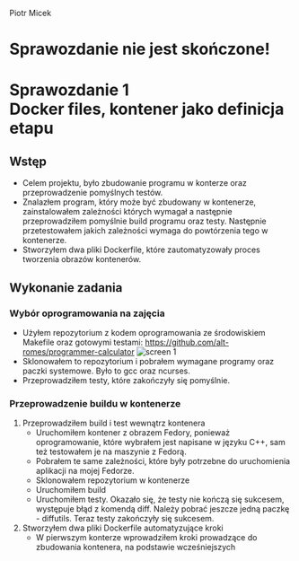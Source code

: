 Piotr Micek
# Sprawozdanie nie jest skończone!
# Sprawozdanie 1 <br> Docker files, kontener jako definicja etapu

## Wstęp
* Celem projektu, było zbudowanie programu w konterze oraz przeprowadzenie pomyślnych testów. 
* Znalazłem program, który może być zbudowany w kontenerze, zainstalowałem zależności których wymagał a następnie przeprowadziłem pomyślnie build programu oraz testy. Następnie przetestowałem jakich zależności wymaga do powtórzenia tego w kontenerze.
* Stworzyłem dwa pliki Dockerfile, które zautomatyzowały proces tworzenia obrazów kontenerów.

## Wykonanie zadania
### Wybór oprogramowania na zajęcia
* Użyłem repozytorium z kodem oprogramowania ze środowiskiem Makefile oraz gotowymi testami: https://github.com/alt-romes/programmer-calculator
  ![screen 1](/screen/git_clone.png "screen 1")
* Sklonowałem to repozytorium i pobrałem wymagane programy oraz paczki systemowe. Było to gcc oraz ncurses.
* Przeprowadziłem testy, które zakończyły się pomyślnie.
  
### Przeprowadzenie buildu w kontenerze
1. Przeprowadziłem build i test wewnątrz kontenera
   * Uruchomiłem kontener z obrazem Fedory, ponieważ oprogramowanie, które wybrałem jest napisane w języku C++, sam też testowałem je na maszynie z Fedorą.
   * Pobrałem te same zależności, które były potrzebne do uruchomienia aplikacji na mojej Fedorze.
   * Sklonowałem repozytorium w kontenerze
   * Uruchomiłem build
   * Uruchomiłem testy. Okazało się, że testy nie kończą się sukcesem, występuje błąd z komendą diff. Należy pobrać jeszcze jedną paczkę - diffutils. Teraz testy zakończyły się sukcesem.
2. Stworzyłem dwa pliki Dockerfile automatyzujące kroki
    * W pierwszym konterze wprowadziłem kroki prowadzące do zbudowania kontenera, na podstawie wcześniejszych 

